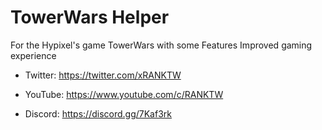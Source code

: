 # TowerWars Helper
For the Hypixel's game TowerWars with some Features Improved gaming experience

- Twitter: https://twitter.com/xRANKTW

- YouTube: https://www.youtube.com/c/RANKTW

- Discord: https://discord.gg/7Kaf3rk

